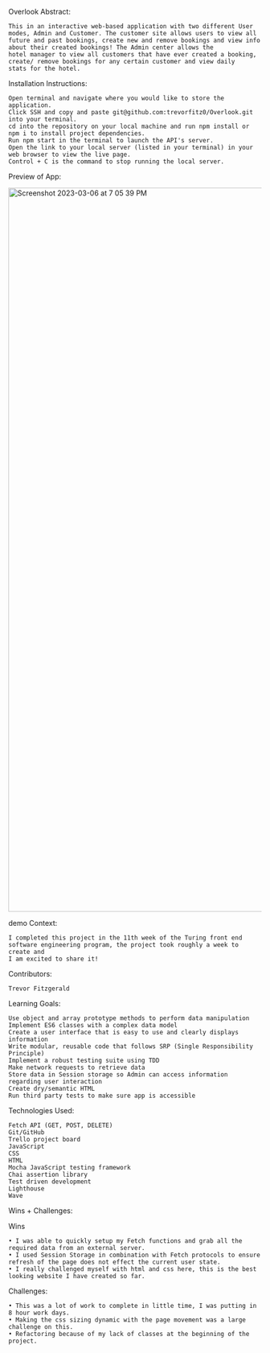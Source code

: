 Overlook
Abstract:

    This in an interactive web-based application with two different User modes, Admin and Customer. The customer site allows users to view all 
    future and past bookings, create new and remove bookings and view info about their created bookings! The Admin center allows the 
    hotel manager to view all customers that have ever created a booking, create/ remove bookings for any certain customer and view daily 
    stats for the hotel.

Installation Instructions:

    Open terminal and navigate where you would like to store the application.
    Click SSH and copy and paste git@github.com:trevorfitz0/Overlook.git into your terminal.
    cd into the repository on your local machine and run npm install or npm i to install project dependencies.
    Run npm start in the terminal to launch the API's server.
    Open the link to your local server (listed in your terminal) in your web browser to view the live page.
    Control + C is the command to stop running the local server.

Preview of App:

  <img width="1440" alt="Screenshot 2023-03-06 at 7 05 39 PM" src="https://user-images.githubusercontent.com/57536985/223300701-2b16298a-45b2-4e28-af53-ef1a4add958a.png">

demo
Context:

    I completed this project in the 11th week of the Turing front end software engineering program, the project took roughly a week to create and 
    I am excited to share it!

Contributors:

    Trevor Fitzgerald

Learning Goals:

    Use object and array prototype methods to perform data manipulation
    Implement ES6 classes with a complex data model
    Create a user interface that is easy to use and clearly displays information
    Write modular, reusable code that follows SRP (Single Responsibility Principle)
    Implement a robust testing suite using TDD
    Make network requests to retrieve data
    Store data in Session storage so Admin can access information regarding user interaction
    Create dry/semantic HTML
    Run third party tests to make sure app is accessible

Technologies Used:

    Fetch API (GET, POST, DELETE)
    Git/GitHub
    Trello project board
    JavaScript
    CSS
    HTML
    Mocha JavaScript testing framework
    Chai assertion library
    Test driven development
    Lighthouse
    Wave

Wins + Challenges:

Wins

    • I was able to quickly setup my Fetch functions and grab all the required data from an external server. 
    • I used Session Storage in combination with Fetch protocols to ensure refresh of the page does not effect the current user state. 
    • I really challenged myself with html and css here, this is the best looking website I have created so far. 

Challenges:

    • This was a lot of work to complete in little time, I was putting in 8 hour work days. 
    • Making the css sizing dynamic with the page movement was a large challenge on this. 
    • Refactoring because of my lack of classes at the beginning of the project. 
